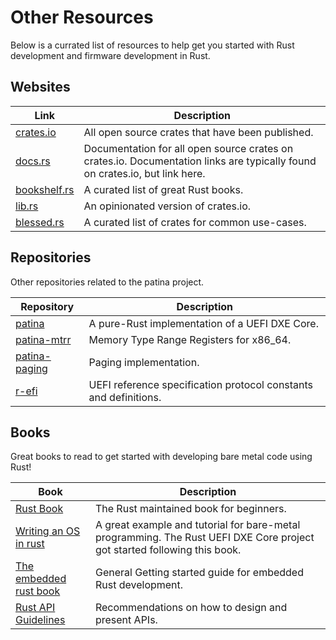 # Other Resources

Below is a currated list of resources to help get you started with Rust development and firmware development in Rust.

## Websites

| Link | Description |
|------------|-------------|
| [crates.io](https://crates.io/) | All open source crates that have been published. |
| [docs.rs](https://docs.rs/) | Documentation for all open source crates on crates.io. Documentation links are typically found on crates.io, but link here. |
| [bookshelf.rs](https://bookshelf.rs/) | A curated list of great Rust books. |
| [lib.rs](https://lib.rs/) | An opinionated version of crates.io. |
| [blessed.rs](https://blessed.rs/crates) | A curated list of crates for common use-cases. |

## Repositories

Other repositories related to the patina project.

| Repository | Description |
|------------|-------------|
| [patina](https://github.com/OpenDevicePartnership/patina) | A pure-Rust implementation of a UEFI DXE Core. |
| [patina-mtrr](https://github.com/OpenDevicePartnership/patina-mtrr) | Memory Type Range Registers for x86_64. |
| [patina-paging](https://github.com/OpenDevicePartnership/patina-paging) | Paging implementation. |
| [r-efi](https://github.com/r-efi/r-efi) | UEFI reference specification protocol constants and definitions. |

## Books

Great books to read to get started with developing bare metal code using Rust!

|    Book    | Description |
|------------|-------------|
| [Rust Book](https://doc.rust-lang.org/stable/book/) | The Rust maintained book for beginners. |
| [Writing an OS in rust](https://os.phil-opp.com/)              | A great example and tutorial for bare-metal programming. The Rust UEFI DXE Core project got started following this book. |
| [The embedded rust book](https://docs.rust-embedded.org/book/) | General Getting started guide for embedded Rust development. |
| [Rust API Guidelines](https://rust-lang.github.io/api-guidelines/about.html) | Recommendations on how to design and present APIs. |
